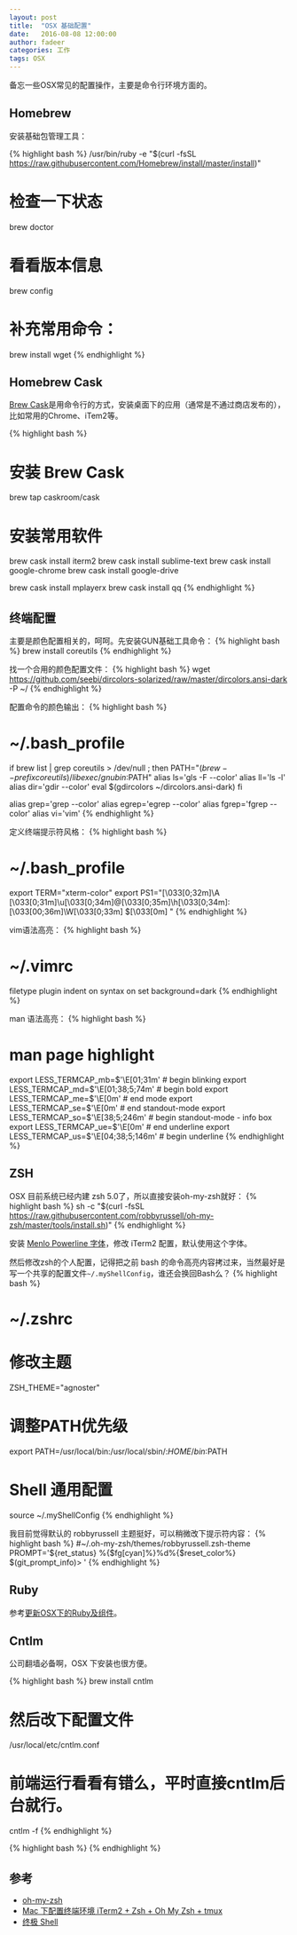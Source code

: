 ```yaml
---
layout: post
title:  "OSX 基础配置"
date:   2016-08-08 12:00:00
author: fadeer
categories: 工作
tags: OSX
---
```


备忘一些OSX常见的配置操作，主要是命令行环境方面的。

Homebrew
----
安装基础包管理工具：

{% highlight bash %}
/usr/bin/ruby -e "$(curl -fsSL https://raw.githubusercontent.com/Homebrew/install/master/install)"

# 检查一下状态
brew doctor
# 看看版本信息
brew config

# 补充常用命令：
brew install wget
{% endhighlight %}

Homebrew Cask
----
[Brew Cask](https://caskroom.github.io/)是用命令行的方式，安装桌面下的应用（通常是不通过商店发布的），比如常用的Chrome、iTem2等。

{% highlight bash %}
# 安装 Brew Cask
brew tap caskroom/cask

# 安装常用软件
brew cask install iterm2
brew cask install sublime-text
brew cask install google-chrome
brew cask install google-drive

brew cask install mplayerx
brew cask install qq
{% endhighlight %}

终端配置
----
主要是颜色配置相关的，呵呵。先安装GUN基础工具命令：
{% highlight bash %}
brew install coreutils
{% endhighlight %}

找一个合用的颜色配置文件：
{% highlight bash %}
wget https://github.com/seebi/dircolors-solarized/raw/master/dircolors.ansi-dark -P ~/
{% endhighlight %}

配置命令的颜色输出：
{% highlight bash %}
# ~/.bash_profile
if brew list | grep coreutils > /dev/null ; then
    PATH="$(brew --prefix coreutils)/libexec/gnubin:$PATH"
    alias ls='gls -F --color'
    alias ll='ls -l'
    alias dir='gdir --color'
    eval $(gdircolors ~/dircolors.ansi-dark)
fi

alias grep='grep --color'
alias egrep='egrep --color'
alias fgrep='fgrep --color'
alias vi='vim'
{% endhighlight %}

定义终端提示符风格：
{% highlight bash %}
# ~/.bash_profile
export TERM="xterm-color"
export PS1="\[\033[0;32m\]\A \[\033[0;31m\]\u\[\033[0;34m\]@\[\033[0;35m\]\h\[\033[0;34m\]:\[\033[00;36m\]\W\[\033[0;33m\] $\[\033[0m\] "
{% endhighlight %}

vim语法高亮：
{% highlight bash %}
# ~/.vimrc
filetype plugin indent on
syntax on
set background=dark
{% endhighlight %}

man 语法高亮：
{% highlight bash %}
# man page highlight
export LESS_TERMCAP_mb=$'\E[01;31m'       # begin blinking
export LESS_TERMCAP_md=$'\E[01;38;5;74m'  # begin bold
export LESS_TERMCAP_me=$'\E[0m'           # end mode
export LESS_TERMCAP_se=$'\E[0m'           # end standout-mode
export LESS_TERMCAP_so=$'\E[38;5;246m'    # begin standout-mode - info box
export LESS_TERMCAP_ue=$'\E[0m'           # end underline
export LESS_TERMCAP_us=$'\E[04;38;5;146m' # begin underline
{% endhighlight %}

ZSH
----
<!--preview-end-->
OSX 目前系统已经内建 zsh 5.0了，所以直接安装oh-my-zsh就好：
{% highlight bash %}
sh -c "$(curl -fsSL https://raw.githubusercontent.com/robbyrussell/oh-my-zsh/master/tools/install.sh)"
{% endhighlight %}

安装 [Menlo Powerline 字体](https://gist.github.com/qrush/1595572/raw/417a3fa36e35ca91d6d23ac961071094c26e5fad/Menlo-Powerline.otf)，修改 iTerm2 配置，默认使用这个字体。

然后修改zsh的个人配置，记得把之前 bash 的命令高亮内容拷过来，当然最好是写一个共享的配置文件`~/.myShellConfig`，谁还会换回Bash么？
{% highlight bash %}
# ~/.zshrc
# 修改主题
ZSH_THEME="agnoster" 

# 调整PATH优先级
export PATH=/usr/local/bin:/usr/local/sbin/:$HOME/bin:$PATH

# Shell 通用配置
source ~/.myShellConfig
{% endhighlight %}

我目前觉得默认的 robbyrussell 主题挺好，可以稍微改下提示符内容：
{% highlight bash %}
#~/.oh-my-zsh/themes/robbyrussell.zsh-theme
PROMPT='${ret_status} %{$fg[cyan]%}%d%{$reset_color%} $(git_prompt_info)> '
{% endhighlight %}

Ruby
----
参考[更新OSX下的Ruby及组件](https://fadeer.github.io/%E5%B7%A5%E4%BD%9C/2015/07/05/upgrade-ruby-in-osx.html)。

Cntlm
----
公司翻墙必备啊，OSX 下安装也很方便。

{% highlight bash %}
brew install cntlm

# 然后改下配置文件 
/usr/local/etc/cntlm.conf

# 前端运行看看有错么，平时直接cntlm后台就行。
cntlm -f
{% endhighlight %}


{% highlight bash %}
{% endhighlight %}


参考
----
* [oh-my-zsh](https://github.com/robbyrussell/oh-my-zsh)
* [Mac 下配置终端环境 iTerm2 + Zsh + Oh My Zsh + tmux](http://www.dreamxu.com/mac-terminal/)
* [终极 Shell](http://macshuo.com/?p=676)


